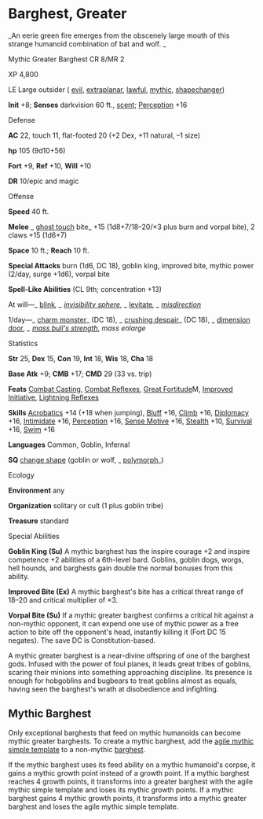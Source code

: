 # Barghest, Greater

_An eerie green fire emerges from the obscenely large mouth of this strange humanoid combination of bat and wolf. _

Mythic Greater Barghest CR 8/MR 2

XP 4,800

LE Large outsider ( [evil](/pathfinderRPG/prd/monsters/creatureTypes.html#_evil-subtype), [extraplanar](/pathfinderRPG/prd/monsters/creatureTypes.html#_extraplanar-subtype), [lawful](/pathfinderRPG/prd/monsters/creatureTypes.html#_lawful-subtype), [mythic](/pathfinderRPG/prd/mythicAdventures/mythicMonsters.html#_mythic-subtype), [shapechanger](/pathfinderRPG/prd/monsters/creatureTypes.html#_shapechanger-subtype))

**Init** +8; **Senses** darkvision 60 ft., [scent](/pathfinderRPG/prd/monsters/universalMonsterRules.html#_scent); [Perception](/pathfinderRPG/prd/skills/perception.html#_perception) +16

Defense

**AC** 22, touch 11, flat-footed 20 (+2 Dex, +11 natural, –1 size)

**hp** 105 (9d10+56)

**Fort** +9, **Ref** +10, **Will** +10

**DR** 10/epic and magic

Offense

**Speed** 40 ft.

**Melee** _ [ghost touch](/pathfinderRPG/prd/magicItems/weapons.html#_weapons-ghost-touch) bite_ +15 (1d8+7/18–20/×3 plus burn and vorpal bite), 2 claws +15 (1d6+7)

**Space** 10 ft.; **Reach** 10 ft.

**Special Attacks** burn (1d6, DC 18), goblin king, improved bite, mythic power (2/day, surge +1d6), vorpal bite

**Spell-Like Abilities** (CL 9th; concentration +13)

At will—_ [blink](/pathfinderRPG/prd/spells/blink.html#_blink)_, _ [invisibility sphere](/pathfinderRPG/prd/spells/invisibilitySphere.html#_invisibility-sphere)_, _ [levitate](/pathfinderRPG/prd/spells/levitate.html#_levitate)_, _ [misdirection](/pathfinderRPG/prd/spells/misdirection.html#_misdirection)_

1/day—_ [charm monster](/pathfinderRPG/prd/spells/charmMonster.html#_charm-monster)_ (DC 18), _ [crushing despair](/pathfinderRPG/prd/spells/crushingDespair.html#_crushing-despair)_ (DC 18), _ [dimension door](/pathfinderRPG/prd/spells/dimensionDoor.html#_dimension-door)_, _ [mass bull's strength](/pathfinderRPG/prd/spells/bullSStrength.html#_bull-s-strength-mass)_, _mass enlarge_

Statistics

**Str** 25, **Dex** 15, **Con** 19, **Int** 18, **Wis** 18, **Cha** 18

**Base Atk** +9; **CMB** +17; **CMD** 29 (33 vs. trip)

**Feats** [Combat Casting](/pathfinderRPG/prd/feats.html#_combat-casting), [Combat Reflexes](/pathfinderRPG/prd/feats.html#_combat-reflexes), [Great Fortitude](/pathfinderRPG/prd/mythicAdventures/mythicFeats.html#_great-fortitude-mythic)M, [Improved Initiative](/pathfinderRPG/prd/feats.html#_improved-initiative), [Lightning Reflexes](/pathfinderRPG/prd/feats.html#_lightning-reflexes)

**Skills** [Acrobatics](/pathfinderRPG/prd/skills/acrobatics.html#_acrobatics) +14 (+18 when jumping), [Bluff](/pathfinderRPG/prd/skills/bluff.html#_bluff) +16, [Climb](/pathfinderRPG/prd/skills/climb.html#_climb) +16, [Diplomacy](/pathfinderRPG/prd/skills/diplomacy.html#_diplomacy) +16, [Intimidate](/pathfinderRPG/prd/skills/intimidate.html#_intimidate) +16, [Perception](/pathfinderRPG/prd/skills/perception.html#_perception) +16, [Sense Motive](/pathfinderRPG/prd/skills/senseMotive.html#_sense-motive) +16, [Stealth](/pathfinderRPG/prd/skills/stealth.html#_stealth) +10, [Survival](/pathfinderRPG/prd/skills/survival.html#_survival) +16, [Swim](/pathfinderRPG/prd/skills/swim.html#_swim) +16

**Languages** Common, Goblin, Infernal

**SQ** [change shape](/pathfinderRPG/prd/monsters/universalMonsterRules.html#_change-shape) (goblin or wolf, _ [polymorph](/pathfinderRPG/prd/spells/polymorph.html#_polymorph)_)

Ecology

**Environment** any

**Organization** solitary or cult (1 plus goblin tribe)

**Treasure** standard

Special Abilities

**Goblin King (Su)** A mythic barghest has the inspire courage +2 and inspire competence +2 abilities of a 6th-level bard. Goblins, goblin dogs, worgs, hell hounds, and barghests gain double the normal bonuses from this ability.

**Improved Bite (Ex)** A mythic barghest's bite has a critical threat range of 18–20 and critical multiplier of ×3.

**Vorpal Bite (Su)** If a mythic greater barghest confirms a critical hit against a non-mythic opponent, it can expend one use of mythic power as a free action to bite off the opponent's head, instantly killing it (Fort DC 15 negates). The save DC is Constitution-based.

A mythic greater barghest is a near-divine offspring of one of the barghest gods. Infused with the power of foul planes, it leads great tribes of goblins, scaring their minions into something approaching discipline. Its presence is enough for hobgoblins and bugbears to treat goblins almost as equals, having seen the barghest's wrath at disobedience and infighting.

## Mythic Barghest

Only exceptional barghests that feed on mythic humanoids can become mythic greater barghests. To create a mythic barghest, add the [agile mythic simple template](/pathfinderRPG/prd/mythicAdventures/mythicMonsters.html#_agile-mythic) to a non-mythic [barghest](/pathfinderRPG/prd/monsters/barghest.html).

If the mythic barghest uses its feed ability on a mythic humanoid's corpse, it gains a mythic growth point instead of a growth point. If a mythic barghest reaches 4 growth points, it transforms into a greater barghest with the agile mythic simple template and loses its mythic growth points. If a mythic barghest gains 4 mythic growth points, it transforms into a mythic greater barghest and loses the agile mythic simple template.

